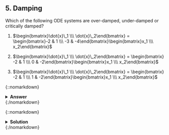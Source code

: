 ## 5. Damping

Which of the following ODE systems are over-damped, under-damped or critically damped?

1. $\begin{bmatrix}\dot{x}\_1 \\\ \dot{x}\_2\end{bmatrix} = \begin{bmatrix}-2 & 1 \\\ -3 & -4\end{bmatrix}\begin{bmatrix}x_1 \\\ x_2\end{bmatrix}$

2. $\begin{bmatrix}\dot{x}\_1 \\\ \dot{x}\_2\end{bmatrix} = \begin{bmatrix} -2 & 1 \\\ 0 & -2\end{bmatrix}\begin{bmatrix}x_1 \\\ x_2\end{bmatrix}$

3. $\begin{bmatrix}\dot{x}\_1 \\\ \dot{x}\_2\end{bmatrix} = \begin{bmatrix} -2 & 1 \\\ 1 & -2\end{bmatrix}\begin{bmatrix}x_1 \\\ x_2\end{bmatrix}$

{::nomarkdown}<details><summary><strong>Answer</strong></summary>{:/nomarkdown}

1. Over-damped
2. Under-damped
3. Critically damped

{::nomarkdown}</details>{:/nomarkdown}

{::nomarkdown}<details><summary><strong>Solution</strong></summary>{:/nomarkdown}
A system is over-damped if it has two real but distinct eigenvalues, under-damped if it has complex eigenvalues, and critically damped if it has only one eigenvalue.

First system eigenvalues:

$\mathbf{A}-\lambda\mathbf{I} = 0 \Rightarrow (-2-\lambda)(-4-\lambda)+3=0 \Rightarrow \lambda^2+6\lambda+5=0\Rightarrow \lambda=-3\pm\sqrt(2)$

Under-damped, because eigenvalues are complex.

Second system eigenvalues:

$(-2-\lambda)(-2-\lambda)=0 \Rightarrow \lambda=-2$

Critically damped, because only one eigenvalue.

Third system eigenvalues:

$(-2-\lambda)(-2-\lambda)-1=0 \Rightarrow (-2-\lambda)^2 = \lambda=-1, -3$

Over-damped, because two distinct and real eigenvalues.

{::nomarkdown}</details>{:/nomarkdown}
